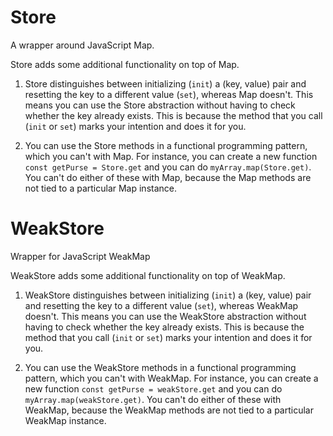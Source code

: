 # Store

A wrapper around JavaScript Map.

Store adds some additional functionality on top of Map.

1. Store distinguishes between initializing (`init`) a (key,
   value) pair and resetting the key to a different value (`set`),
   whereas Map doesn't. This means you can use the Store
   abstraction without having to check whether the key already exists.
   This is because the method that you call (`init` or `set`) marks
   your intention and does it for you.

2. You can use the Store methods in a functional programming
   pattern, which you can't with Map. For instance, you can create
   a new function `const getPurse = Store.get` and you can do
   `myArray.map(Store.get)`. You can't do either of these with
   Map, because the Map methods are not tied to a particular
   Map instance.

# WeakStore

Wrapper for JavaScript WeakMap

WeakStore adds some additional functionality on top of WeakMap.

1. WeakStore distinguishes between initializing (`init`) a (key,
   value) pair and resetting the key to a different value (`set`),
   whereas WeakMap doesn't. This means you can use the WeakStore
   abstraction without having to check whether the key already exists.
   This is because the method that you call (`init` or `set`) marks
   your intention and does it for you.

2. You can use the WeakStore methods in a functional programming
   pattern, which you can't with WeakMap. For instance, you can create
   a new function `const getPurse = weakStore.get` and you can do
   `myArray.map(weakStore.get)`. You can't do either of these with
   WeakMap, because the WeakMap methods are not tied to a particular
   WeakMap instance.
